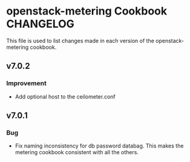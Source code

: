 openstack-metering Cookbook CHANGELOG
==============================
This file is used to list changes made in each version of the openstack-metering cookbook.


v7.0.2
------
### Improvement
- Add optional host to the ceilometer.conf

v7.0.1
------
### Bug
- Fix naming inconsistency for db password databag. This makes the metering cookbook consistent with all the others.
